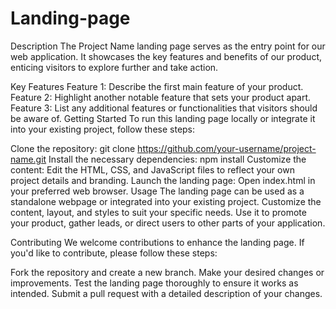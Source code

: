 # Landing-page
Description
The Project Name landing page serves as the entry point for our web application. It showcases the key features and benefits of our product, enticing visitors to explore further and take action.

Key Features
Feature 1: Describe the first main feature of your product.
Feature 2: Highlight another notable feature that sets your product apart.
Feature 3: List any additional features or functionalities that visitors should be aware of.
Getting Started
To run this landing page locally or integrate it into your existing project, follow these steps:

Clone the repository: git clone https://github.com/your-username/project-name.git
Install the necessary dependencies: npm install
Customize the content: Edit the HTML, CSS, and JavaScript files to reflect your own project details and branding.
Launch the landing page: Open index.html in your preferred web browser.
Usage
The landing page can be used as a standalone webpage or integrated into your existing project. Customize the content, layout, and styles to suit your specific needs. Use it to promote your product, gather leads, or direct users to other parts of your application.

Contributing
We welcome contributions to enhance the landing page. If you'd like to contribute, please follow these steps:

Fork the repository and create a new branch.
Make your desired changes or improvements.
Test the landing page thoroughly to ensure it works as intended.
Submit a pull request with a detailed description of your changes.
